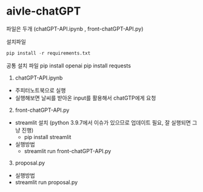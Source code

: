 # aivle-chatGPT

파일은 두개 (chatGPT-API.ipynb , front-chatGPT-API.py)

설치파일
```python
pip install -r requirements.txt
```

공통 설치 파일
pip install openai
pip install requests

1. chatGPT-API.ipynb
- 주피터노트북으로 실행
- 실행해보면 날씨를 받아온 input를 활용해서 chatGTP에게 요청

2. front-chatGPT-API.py
- streamlit 설치 (python 3.9.7에서 이슈가 있으므로 업데이트 필요, 잘 실행되면 그냥 진행)
  - pip install streamlit 
- 실행방법
  - streamlit run front-chatGPT-API.py
  
 3. proposal.py
 - 실행방법
  - streamlit run proposal.py